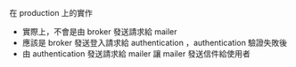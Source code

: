 在 production 上的實作
* 實際上，不會是由 broker 發送請求給 mailer
* 應該是 broker 發送登入請求給 authentication ，authentication 驗證失敗後
* 由 authentication 發送請求給 mailer 讓 mailer 發送信件給使用者
